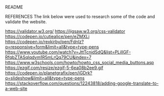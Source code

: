 README





REFERENCES
The link below were used to research some of the code and validate the website.

https://validator.w3.org/ https://jigsaw.w3.org/css-validator https://codepen.io/cutiealice/pen/eZMXLj https://codepen.io/rexkirby/pen/Fdnlz?q=responsive+form&limit=all&type=type-pens https://www.youtube.com/watch?v=JttTcnidSdQ&list=PLillGF-RfqbZTASqIqdvm1R5mLrQq79CU&index=7 https://www.w3schools.com/howto/howto_css_social_media_buttons.asp https://ezgif.com/resize/ezgif-5-6ea08b2ee9.gif https://codepen.io/planetgrafix/pen/iGDrk?q=slideshow&limit=all&type=type-pens https://stackoverflow.com/questions/12243818/adding-google-translate-to-a-web-site
